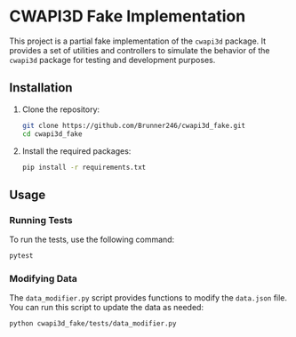 # CWAPI3D Fake Implementation

This project is a partial fake implementation of the `cwapi3d` package. It provides a set of utilities and controllers
to simulate the behavior of the `cwapi3d` package for testing and development purposes.

## Installation

1. Clone the repository:
   ```sh
   git clone https://github.com/Brunner246/cwapi3d_fake.git
   cd cwapi3d_fake
   ```

2. Install the required packages:
   ```sh
   pip install -r requirements.txt
   ```

## Usage

### Running Tests

To run the tests, use the following command:

```sh
pytest
```

### Modifying Data

The `data_modifier.py` script provides functions to modify the `data.json` file. You can run this script to update the
data as needed:

```sh
python cwapi3d_fake/tests/data_modifier.py
```

